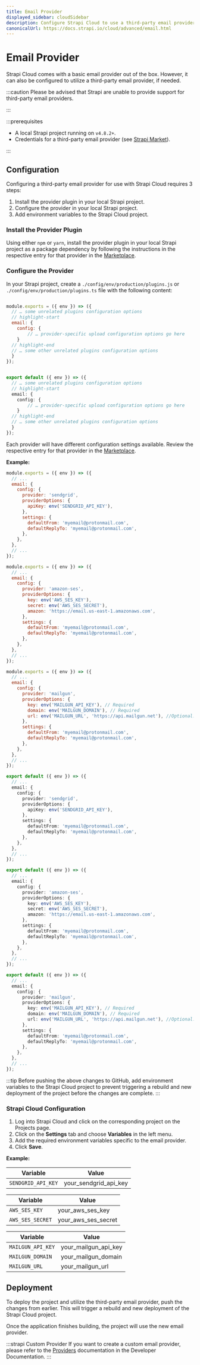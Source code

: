 ```yaml
---
title: Email Provider
displayed_sidebar: cloudSidebar
description: Configure Strapi Cloud to use a third-party email provider.
canonicalUrl: https://docs.strapi.io/cloud/advanced/email.html
---
```


# Email Provider

Strapi Cloud comes with a basic email provider out of the box. However, it can also be configured to utilize a third-party email provider, if needed.

:::caution
Please be advised that Strapi are unable to provide support for third-party email providers.

:::

:::prerequisites

- A local Strapi project running on `v4.8.2+`.
- Credentials for a third-party email provider (see [Strapi Market](https://market.strapi.io/providers)).

:::

## Configuration

Configuring a third-party email provider for use with Strapi Cloud requires 3 steps:

1. Install the provider plugin in your local Strapi project.
2. Configure the provider in your local Strapi project.
3. Add environment variables to the Strapi Cloud project.

### Install the Provider Plugin

Using either `npm` or `yarn`, install the provider plugin in your local Strapi project as a package dependency by following the instructions in the respective entry for that provider in the [Marketplace](https://market.strapi.io/providers).

### Configure the Provider

In your Strapi project, create a `./config/env/production/plugins.js` or `./config/env/production/plugins.ts` file with the following content:

<Tabs groupId="js-ts">
<TabItem value="js" label="JavaScript">

```js title=./config/env/production/plugins.js

module.exports = ({ env }) => ({
  // … some unrelated plugins configuration options
  // highlight-start
  email: {
    config: {
        // … provider-specific upload configuration options go here
    }
  // highlight-end
  // … some other unrelated plugins configuration options
  }
});
```

</TabItem>
<TabItem value="ts" label="TypeScript">

```ts title=./config/env/production/plugins.ts

export default ({ env }) => ({
  // … some unrelated plugins configuration options
  // highlight-start
  email: {
    config: {
        // … provider-specific upload configuration options go here
    }
  // highlight-end
  // … some other unrelated plugins configuration options
  }
});
```

</TabItem>

</Tabs>

Each provider will have different configuration settings available. Review the respective entry for that provider in the [Marketplace](https://market.strapi.io/providers).

**Example:**
<Tabs groupId="js-ts">
<TabItem value="js" label="JavaScript">
<Tabs groupId="email-examples" >
<TabItem value="sendgrid" label="Sendgrid">

```js title=./config/env/production/plugins.js
module.exports = ({ env }) => ({
  // ...
  email: {
    config: {
      provider: 'sendgrid',
      providerOptions: {
        apiKey: env('SENDGRID_API_KEY'),
      },
      settings: {
        defaultFrom: 'myemail@protonmail.com',
        defaultReplyTo: 'myemail@protonmail.com',
      },
    },
  },
  // ...
});
```

</TabItem >
<TabItem value="amazon-ses" label="Amazon SES">

```js title=./config/env/production/plugins.js
module.exports = ({ env }) => ({
  // ...
  email: {
    config: {
      provider: 'amazon-ses',
      providerOptions: {
        key: env('AWS_SES_KEY'),
        secret: env('AWS_SES_SECRET'),
        amazon: 'https://email.us-east-1.amazonaws.com',
      },
      settings: {
        defaultFrom: 'myemail@protonmail.com',
        defaultReplyTo: 'myemail@protonmail.com',
      },
    },
  },
  // ...
});
```

</TabItem>
<TabItem value="mailgun" label="Mailgun">

```js title=./config/env/production/plugins.js
module.exports = ({ env }) => ({
  // ...
  email: {
    config: {
      provider: 'mailgun',
      providerOptions: {
        key: env('MAILGUN_API_KEY'), // Required
        domain: env('MAILGUN_DOMAIN'), // Required
        url: env('MAILGUN_URL', 'https://api.mailgun.net'), //Optional. If domain region is Europe use 'https://api.eu.mailgun.net'
      },
      settings: {
        defaultFrom: 'myemail@protonmail.com',
        defaultReplyTo: 'myemail@protonmail.com',
      },
    },
  },
  // ...
});
```

</TabItem>
</Tabs>
</TabItem>
<TabItem value="ts" label="TypeScript">
<Tabs groupId="email-examples" >
<TabItem value="sendgrid" label="Sendgrid">

```ts title=./config/env/production/plugins.ts
export default ({ env }) => ({
  // ...
  email: {
    config: {
      provider: 'sendgrid',
      providerOptions: {
        apiKey: env('SENDGRID_API_KEY'),
      },
      settings: {
        defaultFrom: 'myemail@protonmail.com',
        defaultReplyTo: 'myemail@protonmail.com',
      },
    },
  },
  // ...
});
```

</TabItem >
<TabItem value="amazon-ses" label="Amazon SES">

```ts title=./config/env/production/plugins.ts
export default ({ env }) => ({
  // ...
  email: {
    config: {
      provider: 'amazon-ses',
      providerOptions: {
        key: env('AWS_SES_KEY'),
        secret: env('AWS_SES_SECRET'),
        amazon: 'https://email.us-east-1.amazonaws.com',
      },
      settings: {
        defaultFrom: 'myemail@protonmail.com',
        defaultReplyTo: 'myemail@protonmail.com',
      },
    },
  },
  // ...
});
```

</TabItem>
<TabItem value="mailgun" label="Mailgun">

```ts title=./config/env/production/plugins.ts
export default ({ env }) => ({
  // ...
  email: {
    config: {
      provider: 'mailgun',
      providerOptions: {
        key: env('MAILGUN_API_KEY'), // Required
        domain: env('MAILGUN_DOMAIN'), // Required
        url: env('MAILGUN_URL', 'https://api.mailgun.net'), //Optional. If domain region is Europe use 'https://api.eu.mailgun.net'
      },
      settings: {
        defaultFrom: 'myemail@protonmail.com',
        defaultReplyTo: 'myemail@protonmail.com',
      },
    },
  },
  // ...
});
```

</TabItem>
</Tabs>
</TabItem>
</Tabs>

:::tip
Before pushing the above changes to GitHub, add environment variables to the Strapi Cloud project to prevent triggering a rebuild and new deployment of the project before the changes are complete.
:::

### Strapi Cloud Configuration

1. Log into Strapi Cloud and click on the corresponding project on the Projects page.
2. Click on the **Settings** tab and choose **Variables** in the left menu.
3. Add the required environment variables specific to the email provider.
4. Click **Save**.

**Example:**

<Tabs groupId="env-var">
<TabItem value="sendgrid" label="SendGrid">

| Variable           | Value                 |
|--------------------|-----------------------|
| `SENDGRID_API_KEY` | your_sendgrid_api_key |

</TabItem>
<TabItem value="amazon-ses" label="Amazon SES">

| Variable         | Value               |
|------------------|---------------------|
| `AWS_SES_KEY`    | your_aws_ses_key    |
| `AWS_SES_SECRET` | your_aws_ses_secret |

</TabItem>
<TabItem value="mailgun" label="Mailgun">

| Variable          | Value                |
|-------------------|----------------------|
| `MAILGUN_API_KEY` | your_mailgun_api_key |
| `MAILGUN_DOMAIN`  | your_mailgun_domain  |
| `MAILGUN_URL`     | your_mailgun_url     |

</TabItem>

</Tabs>

## Deployment

To deploy the project and utilize the third-party email provider, push the changes from earlier. This will trigger a rebuild and new deployment of the Strapi Cloud project.

Once the application finishes building, the project will use the new email provider.

:::strapi Custom Provider
If you want to create a custom email provider, please refer to the [Providers](/dev-docs/providers#creating-providers) documentation in the Developer Documentation.
:::
